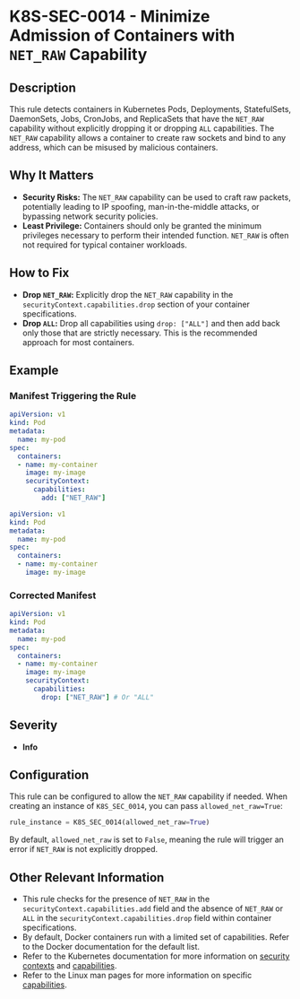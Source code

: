 # K8S-SEC-0014 - Minimize Admission of Containers with `NET_RAW` Capability

## Description

This rule detects containers in Kubernetes Pods, Deployments, StatefulSets, DaemonSets, Jobs, CronJobs, and ReplicaSets that have the `NET_RAW` capability without explicitly dropping it or dropping `ALL` capabilities. The `NET_RAW` capability allows a container to create raw sockets and bind to any address, which can be misused by malicious containers.

## Why It Matters

-   **Security Risks:** The `NET_RAW` capability can be used to craft raw packets, potentially leading to IP spoofing, man-in-the-middle attacks, or bypassing network security policies.
-   **Least Privilege:** Containers should only be granted the minimum privileges necessary to perform their intended function.  `NET_RAW` is often not required for typical container workloads.

## How to Fix

-   **Drop `NET_RAW`:** Explicitly drop the `NET_RAW` capability in the `securityContext.capabilities.drop` section of your container specifications.
-   **Drop `ALL`:**  Drop all capabilities using `drop: ["ALL"]` and then add back only those that are strictly necessary. This is the recommended approach for most containers.

## Example

### Manifest Triggering the Rule

```yaml
apiVersion: v1
kind: Pod
metadata:
  name: my-pod
spec:
  containers:
  - name: my-container
    image: my-image
    securityContext:
      capabilities:
        add: ["NET_RAW"]
```

```yaml
apiVersion: v1
kind: Pod
metadata:
  name: my-pod
spec:
  containers:
  - name: my-container
    image: my-image
```

### Corrected Manifest

```yaml
apiVersion: v1
kind: Pod
metadata:
  name: my-pod
spec:
  containers:
  - name: my-container
    image: my-image
    securityContext:
      capabilities:
        drop: ["NET_RAW"] # Or "ALL"
```

## Severity

  - **Info**

## Configuration

This rule can be configured to allow the `NET_RAW` capability if needed.  When creating an instance of `K8S_SEC_0014`, you can pass `allowed_net_raw=True`:

```python
rule_instance = K8S_SEC_0014(allowed_net_raw=True)
```

By default, `allowed_net_raw` is set to `False`, meaning the rule will trigger an error if `NET_RAW` is not explicitly dropped.

## Other Relevant Information

-   This rule checks for the presence of `NET_RAW` in the `securityContext.capabilities.add` field and the absence of `NET_RAW` or `ALL` in the `securityContext.capabilities.drop` field within container specifications.
-   By default, Docker containers run with a limited set of capabilities.  Refer to the Docker documentation for the default list.
-   Refer to the Kubernetes documentation for more information on [security contexts](https://kubernetes.io/docs/tasks/configure-pod-container/security-context/) and [capabilities](https://kubernetes.io/docs/tasks/configure-pod-container/security-context/#set-capabilities-for-a-container).
-   Refer to the Linux man pages for more information on specific [capabilities](https://man7.org/linux/man-pages/man7/capabilities.7.html).
